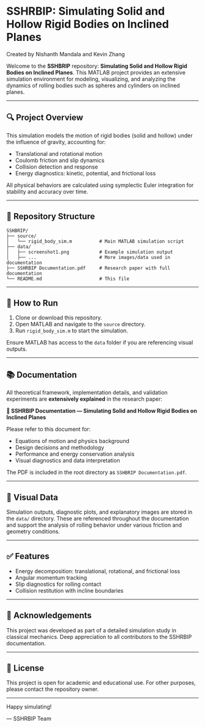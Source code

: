 # SSHRBIP: Simulating Solid and Hollow Rigid Bodies on Inclined Planes
Created by Nishanth Mandala and Kevin Zhang

Welcome to the **SSHBRIP** repository: **Simulating Solid and Hollow Rigid Bodies on Inclined Planes**. This MATLAB project provides an extensive simulation environment for modeling, visualizing, and analyzing the dynamics of rolling bodies such as spheres and cylinders on inclined planes.

---

## 🔍 Project Overview

This simulation models the motion of rigid bodies (solid and hollow) under the influence of gravity, accounting for:

* Translational and rotational motion
* Coulomb friction and slip dynamics
* Collision detection and response
* Energy diagnostics: kinetic, potential, and frictional loss

All physical behaviors are calculated using symplectic Euler integration for stability and accuracy over time.

---

## 📁 Repository Structure

```
SSHBRIP/
├── source/
│   └── rigid_body_sim.m          # Main MATLAB simulation script
├── data/
│   ├── screenshot1.png           # Example simulation output
│   ├── ...                       # More images/data used in documentation
├── SSHRBIP Documentation.pdf     # Research paper with full documentation
└── README.md                     # This file
```

---

## 🚀 How to Run

1. Clone or download this repository.
2. Open MATLAB and navigate to the `source` directory.
3. Run `rigid_body_sim.m` to start the simulation.

Ensure MATLAB has access to the `data` folder if you are referencing visual outputs.

---

## 📚 Documentation

All theoretical framework, implementation details, and validation experiments are **extensively explained** in the research paper:

**📝 SSHRBIP Documentation — Simulating Solid and Hollow Rigid Bodies on Inclined Planes**

Please refer to this document for:

* Equations of motion and physics background
* Design decisions and methodology
* Performance and energy conservation analysis
* Visual diagnostics and data interpretation

The PDF is included in the root directory as `SSHBRIP Documentation.pdf`.

---

## 📸 Visual Data

Simulation outputs, diagnostic plots, and explanatory images are stored in the `data/` directory. These are referenced throughout the documentation and support the analysis of rolling behavior under various friction and geometry conditions.

---

## ✅ Features

* Energy decomposition: translational, rotational, and frictional loss
* Angular momentum tracking
* Slip diagnostics for rolling contact
* Collision restitution with incline boundaries

---

## 📌 Acknowledgements

This project was developed as part of a detailed simulation study in classical mechanics. Deep appreciation to all contributors to the SSHRBIP documentation.

---

## 📃 License

This project is open for academic and educational use. For other purposes, please contact the repository owner.

---

Happy simulating!

— SSHRBIP Team
